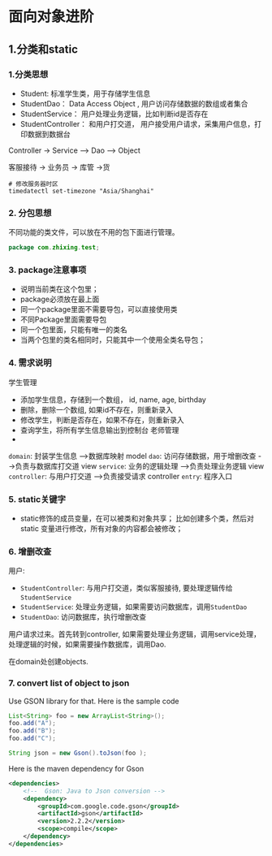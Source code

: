 # 面向对象进阶

## 1.分类和static

### 1.分类思想

+ Student: 标准学生类，用于存储学生信息
+ StudentDao： Data Access Object , 用户访问存储数据的数组或者集合
+ StudentService： 用户处理业务逻辑，比如判断id是否存在
+ StudentController： 和用户打交道， 用户接受用户请求，采集用户信息，打印数据到数据台

Controller ->  Service --> Dao --> Object

客服接待 ->     业务员 ->     库管 ->货

```shell
# 修改服务器时区
timedatectl set-timezone "Asia/Shanghai"
```

### 2. 分包思想

不同功能的类文件，可以放在不用的包下面进行管理。

```java
package com.zhixing.test;
```


### 3. package注意事项

+ 说明当前类在这个包里；
+ package必须放在最上面
+ 同一个package里面不需要导包，可以直接使用类
+ 不同Package里面需要导包
+ 同一个包里面，只能有唯一的类名
+ 当两个包里的类名相同时，只能其中一个使用全类名导包；


### 4. 需求说明

学生管理
+ 添加学生信息，存储到一个数组， id, name, age, birthday
+ 删除，删除一个数组, 如果id不存在，则重新录入
+ 修改学生，判断是否存在，如果不存在，则重新录入
+ 查询学生，将所有学生信息输出到控制台
老师管理 
+ 

`domain`: 封装学生信息 -->数据库映射  model 
`dao`: 访问存储数据，用于增删改查  -->负责与数据库打交道  view 
`service`: 业务的逻辑处理 -->负责处理业务逻辑  view
`controller`: 与用户打交道 -->负责接受请求 controller
`entry`: 程序入口


### 5. static关键字 

+ static修饰的成员变量，在可以被类和对象共享； 比如创建多个类，然后对static 变量进行修改，所有对象的内容都会被修改；


### 6. 增删改查



用户:

+ `StudentController`: 与用户打交道，类似客服接待, 要处理逻辑传给`StudentService` 
+ `StudentService`: 处理业务逻辑，如果需要访问数据库，调用`StudentDao`
+ `StudentDao`: 访问数据库，执行增删改查



用户请求过来。首先转到controller,  如果需要处理业务逻辑，调用service处理，处理逻辑的时候，如果需要操作数据库，调用Dao. 

在domain处创建objects. 


### 7. convert list of object to json 

Use GSON library for that. Here is the sample code
```java
List<String> foo = new ArrayList<String>();
foo.add("A");
foo.add("B");
foo.add("C");

String json = new Gson().toJson(foo );
```

Here is the maven dependency for Gson
```xml
<dependencies>
    <!--  Gson: Java to Json conversion -->
    <dependency>
        <groupId>com.google.code.gson</groupId>
        <artifactId>gson</artifactId>
        <version>2.2.2</version>
        <scope>compile</scope>
    </dependency>
</dependencies>
```
